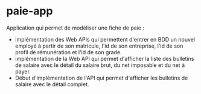 # paie-app

Application qui permet de modéliser une fiche de paie : 
- implémentation des Web APIs qui permettent d'entrer en BDD un nouvel employé à partir de son matricule, l'id de son entreprise, l'id de son profil de rémunération et l'id de son grade.
- implémentation de la Web API qui permet d'afficher la liste des bulletins de salaire avec le détail du salaire brut, du net imposable et du net à payer.
- Début d'implémentation de l'API qui permet d'afficher les bulletins de salaire avec le détail complet. 
